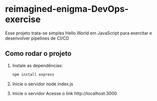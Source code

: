 # reimagined-enigma-DevOps-exercise
Esse projeto trata-se simples Hello World em JavaScript para exercitar e desenvolver pipelines de CI/CD

## Como rodar o projeto

1. Instale as dependências:
   ```bash
   npm install express

2. Inicie o servidor
    node index.js

3. Inicie o servidor
    Acesse o link http://localhost:3000

